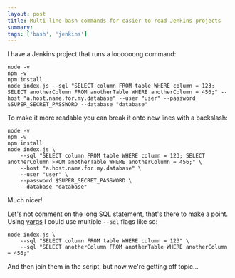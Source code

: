 ```yaml
---
layout: post
title: Multi-line bash commands for easier to read Jenkins projects
summary: 
tags: ['bash', 'jenkins']
---
```


I have a Jenkins project that runs a loooooong command:

```
node -v
npm -v
npm install
node index.js --sql "SELECT column FROM table WHERE column = 123; SELECT anotherColumn FROM anotherTable WHERE anotherColumn = 456;" --host "a.host.name.for.my.database" --user "user" --password $SUPER_SECRET_PASSWORD --database "database"
```

To make it more readable you can break it onto new lines with a backslash:

```
node -v
npm -v
npm install
node index.js \
    --sql "SELECT column FROM table WHERE column = 123; SELECT anotherColumn FROM anotherTable WHERE anotherColumn = 456;" \
    --host "a.host.name.for.my.database" \
    --user "user" \
    --password $SUPER_SECRET_PASSWORD \
    --database "database"
```
 
Much nicer!

Let's not comment on the long SQL statement, that's there to make a point. Using [yargs](https://www.npmjs.com/package/yargs) I could use multiple `--sql` flags like so:

```
node index.js \
    --sql "SELECT column FROM table WHERE column = 123" \
    --sql "SELECT anotherColumn FROM anotherTable WHERE anotherColumn = 456;"
```

And then join them in the script, but now we're getting off topic...
